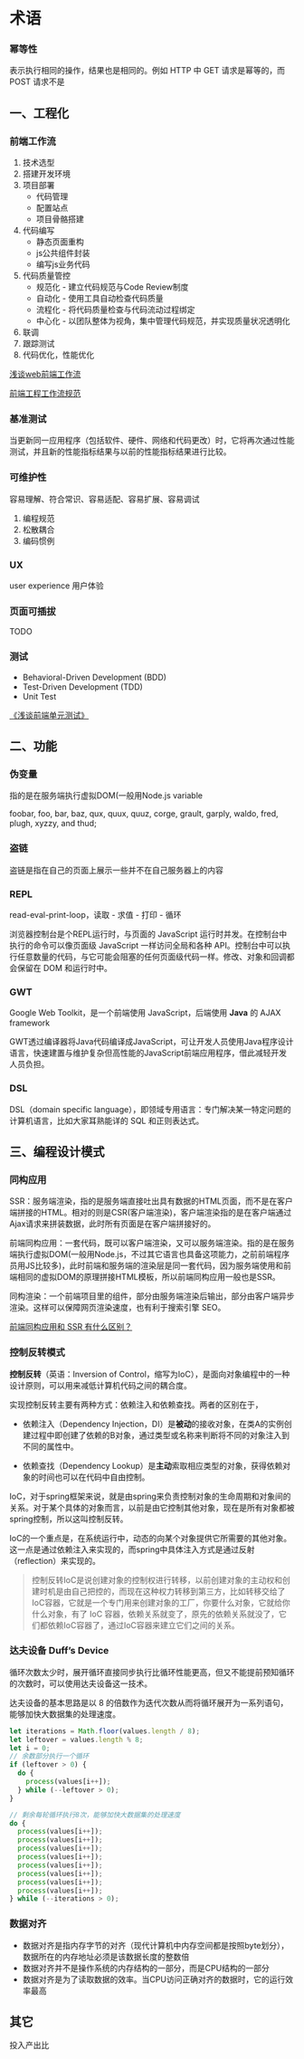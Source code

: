 # 术语

### 幂等性

表示执行相同的操作，结果也是相同的。例如 HTTP 中 GET 请求是幂等的，而 POST 请求不是

## 一、工程化

### 前端工作流

1. 技术选型
2. 搭建开发环境
3. 项目部署
   - 代码管理
   - 配置站点
   - 项目骨骼搭建
4. 代码编写
   - 静态页面重构
   - js公共组件封装
   - 编写js业务代码
5. 代码质量管控
   - 规范化 - 建立代码规范与Code Review制度
   - 自动化 - 使用工具自动检查代码质量
   - 流程化 - 将代码质量检查与代码流动过程绑定
   - 中心化 - 以团队整体为视角，集中管理代码规范，并实现质量状况透明化
6. 联调
7. 跟踪测试
8. 代码优化，性能优化

[浅谈web前端工作流](https://zhuanlan.zhihu.com/p/29302809)

[前端工程工作流规范](https://juejin.cn/post/7024000916990754829)

### 基准测试

当更新同一应用程序（包括软件、硬件、网络和代码更改）时，它将再次通过性能测试，并且新的性能指标结果与以前的性能指标结果进行比较。

### 可维护性

容易理解、符合常识、容易适配、容易扩展、容易调试

1. 编程规范
2. 松散耦合
3. 编码惯例

### UX

user experience 用户体验

### 页面可插拔

TODO

### 测试

- Behavioral-Driven Development (BDD)
- Test-Driven Development (TDD) 
- Unit Test

[《浅谈前端单元测试》](https://juejin.im/post/5b2da89cf265da597f1c7cab)

## 二、功能

### 伪变量

指的是在服务端执行虚拟DOM(一般用Node.js variable

 foobar, foo, bar, baz, qux, quux, quuz, corge, grault, garply, waldo, fred, plugh, xyzzy, and thud;

### 盗链

盗链是指在自己的页面上展示一些并不在自己服务器上的内容

### REPL

read-eval-print-loop，读取 - 求值 - 打印 - 循环

浏览器控制台是个REPL运行时，与页面的 JavaScript 运行时并发。在控制台中执行的命令可以像页面级 JavaScript 一样访问全局和各种 API。控制台中可以执行任意数量的代码，与它可能会阻塞的任何页面级代码一样。修改、对象和回调都会保留在 DOM 和运行时中。

### GWT

Google Web Toolkit，是一个前端使用 JavaScript，后端使用 **Java** 的 AJAX framework

GWT透过编译器将Java代码编译成JavaScript，可让开发人员使用Java程序设计语言，快速建置与维护复杂但高性能的JavaScript前端应用程序，借此减轻开发人员负担。

### DSL

DSL（domain specific language），即领域专用语言：专门解决某一特定问题的计算机语言，比如大家耳熟能详的 SQL 和正则表达式。



## 三、编程设计模式

### 同构应用

SSR：服务端渲染，指的是服务端直接吐出具有数据的HTML页面，而不是在客户端拼接的HTML。相对的则是CSR(客户端渲染)，客户端渲染指的是在客户端通过Ajax请求来拼装数据，此时所有页面是在客户端拼接好的。

前端同构应用：一套代码，既可以客户端渲染，又可以服务端渲染。指的是在服务端执行虚拟DOM(一般用Node.js，不过其它语言也具备这项能力，之前前端程序员用JS比较多)，此时前端和服务端的渲染层是同一套代码，因为服务端使用和前端相同的虚拟DOM的原理拼接HTML模板，所以前端同构应用一般也是SSR。

同构渲染：一个前端项目里的组件，部分由服务端渲染后输出，部分由客户端异步渲染。这样可以保障网页渲染速度，也有利于搜索引擎 SEO。

[前端同构应用和 SSR 有什么区别？](https://www.zhihu.com/question/379831174/answer/1085552892)

### 控制反转模式

**控制反转**（英语：Inversion of Control，缩写为IoC），是面向对象编程中的一种设计原则，可以用来减低计算机代码之间的耦合度。

实现控制反转主要有两种方式：依赖注入和依赖查找。两者的区别在于，

- 依赖注入（Dependency Injection，DI）是**被动**的接收对象，在类A的实例创建过程中即创建了依赖的B对象，通过类型或名称来判断将不同的对象注入到不同的属性中。

- 依赖查找（Dependency Lookup）是**主动**索取相应类型的对象，获得依赖对象的时间也可以在代码中自由控制。

IoC，对于spring框架来说，就是由spring来负责控制对象的生命周期和对象间的关系。对于某个具体的对象而言，以前是由它控制其他对象，现在是所有对象都被spring控制，所以这叫控制反转。

IoC的一个重点是，在系统运行中，动态的向某个对象提供它所需要的其他对象。这一点是通过依赖注入来实现的，而spring中具体注入方式是通过反射（reflection）来实现的。

> 控制反转IoC是说创建对象的控制权进行转移，以前创建对象的主动权和创建时机是由自己把控的，而现在这种权力转移到第三方，比如转移交给了IoC容器，它就是一个专门用来创建对象的工厂，你要什么对象，它就给你什么对象，有了 IoC 容器，依赖关系就变了，原先的依赖关系就没了，它们都依赖IoC容器了，通过IoC容器来建立它们之间的关系。

### 达夫设备 Duff’s Device

循环次数太少时，展开循环直接同步执行比循环性能更高，但又不能提前预知循环的次数时，可以使用达夫设备这一技术。

达夫设备的基本思路是以 8 的倍数作为迭代次数从而将循环展开为一系列语句，能够加快大数据集的处理速度。

```js
let iterations = Math.floor(values.length / 8); 
let leftover = values.length % 8;
let i = 0;
// 余数部分执行一个循环
if (leftover > 0) {
  do {
    process(values[i++]);
  } while (--leftover > 0);
}

// 剩余每轮循环执行8次，能够加快大数据集的处理速度
do {
  process(values[i++]);
  process(values[i++]);
  process(values[i++]);
  process(values[i++]);
  process(values[i++]);
  process(values[i++]);
  process(values[i++]);
  process(values[i++]);
} while (--iterations > 0);
```

### 数据对齐

- 数据对齐是指内存字节的对齐（现代计算机中内存空间都是按照byte划分），数据所在的内存地址必须是该数据长度的整数倍
- 数据对齐并不是操作系统的内存结构的一部分，而是CPU结构的一部分
- 数据对齐是为了读取数据的效率。当CPU访问正确对齐的数据时，它的运行效率最高



## 其它

投入产出比
